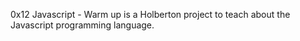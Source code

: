 0x12 Javascript - Warm up is a Holberton project to teach about the Javascript programming language.
